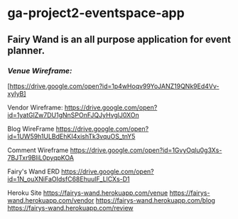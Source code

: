 # ga-project2-eventspace-app

## Fairy Wand is an all purpose application for event planner.

### _Venue Wireframe:_
[https://drive.google.com/open?id=1p4wHoqv99YoJANZ19QNk9Ed4Vv-xyIyB]

Vendor Wireframe:
https://drive.google.com/open?id=1yatGlZw7DU1gNnSPOnFJQJyHvglJ0XOn

Blog WireFrame
https://drive.google.com/open?id=1UW59h1ULBdEhKI4xishTk3vquOS_tnY5


Comment Wireframe
https://drive.google.com/open?id=1GvyOqlu0g3Xs-7BJTxr9BliL0pyqpKOA


Fairy's Wand ERD
https://drive.google.com/open?id=1N_ouXNiFaOIdsfC68EhuuIF_LlCXs-D1

Heroku Site
https://fairys-wand.herokuapp.com/venue
https://fairys-wand.herokuapp.com/vendor
https://fairys-wand.herokuapp.com/blog
https://fairys-wand.herokuapp.com/review



